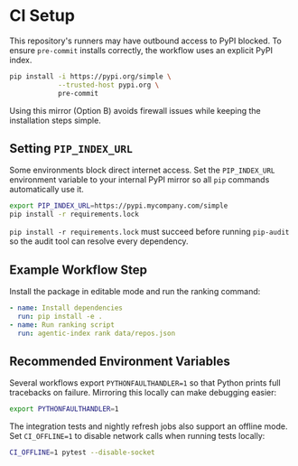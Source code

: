 # CI Setup

This repository's runners may have outbound access to PyPI blocked. To ensure `pre-commit` installs correctly, the workflow uses an explicit PyPI index.

```bash
pip install -i https://pypi.org/simple \
            --trusted-host pypi.org \
            pre-commit
```

Using this mirror (Option B) avoids firewall issues while keeping the installation steps simple.

## Setting `PIP_INDEX_URL`

Some environments block direct internet access. Set the `PIP_INDEX_URL` environment
variable to your internal PyPI mirror so all `pip` commands automatically use it.

```bash
export PIP_INDEX_URL=https://pypi.mycompany.com/simple
pip install -r requirements.lock
```

`pip install -r requirements.lock` must succeed before running `pip-audit` so the
audit tool can resolve every dependency.

## Example Workflow Step

Install the package in editable mode and run the ranking command:

```yaml
- name: Install dependencies
  run: pip install -e .
- name: Run ranking script
  run: agentic-index rank data/repos.json
```

## Recommended Environment Variables

Several workflows export `PYTHONFAULTHANDLER=1` so that Python prints full
tracebacks on failure. Mirroring this locally can make debugging easier:

```bash
export PYTHONFAULTHANDLER=1
```

The integration tests and nightly refresh jobs also support an offline mode.
Set `CI_OFFLINE=1` to disable network calls when running tests locally:

```bash
CI_OFFLINE=1 pytest --disable-socket
```
